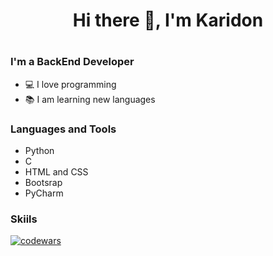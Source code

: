 <h1 align="center">Hi there 👋, I'm Karidon<h1>

### I'm a BackEnd Developer
* 💻 I love programming
* 📚 I am learning new languages


### Languages and Tools
* Python
* C
* HTML and CSS
* Bootsrap
* PyCharm

### Skiils
[![codewars](https://www.codewars.com/users/GenyaElamkov/badges/large)](https://www.codewars.com/users/GenyaElamkov)

